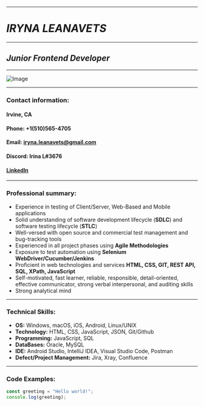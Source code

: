 ***
# **_IRYNA LEANAVETS_**
***
## *Junior Frontend Developer*
***

![Image](https://media.licdn.com/dms/image/D5603AQFdIKzhHy0peg/profile-displayphoto-shrink_800_800/0/1680819634252?e=1693440000&v=beta&t=Zho7EryWYWWocOHIKquBwwUjuQAOGRywOtV_OkdZ-7M)

***
### **Contact information:**
#### **Irvine, CA**
#### **Phone:** +1(510)565-4705
#### **Email:** iryna.leanavets@gmail.com
#### **Discord:** Irina L#3676
#### [LinkedIn](https://www.linkedin.com/in/iryna-leanavets-823663271)

***
### **Professional summary:**
* Experience in testing of Client/Server, Web-Based and Mobile applications
* Solid understanding of software development lifecycle (**SDLC**) and software testing lifecycle (**STLC**)
* Well-versed with open source and commercial test management and bug-tracking tools
* Experienced in all project phases using **Agile Methodologies**
* Exposure to test automation using **Selenium WebDriver/Cucumber/Jenkins**
* Proficient in web technologies and services **HTML, CSS, GIT, REST API, SQL, XPath, JavaScript**
* Self-motivated, fast learner, reliable, responsible, detail-oriented, effective communicator, strong verbal interpersonal, and auditing skills
* Strong analytical mind
***
### **Technical Skills:**
* **OS:** Windows, macOS, iOS, Android, Linux/UNIX
* **Technology:** HTML, CSS, JavaScript, JSON, Git/Github
* **Programming:** JavaScript, SQL
* **DataBases:** Oracle, MySQL
* **IDE:** Android Studio, IntelliJ IDEA, Visual Studio Code, Postman
* **Defect/Project Management:** Jira, Xray, Confluence

***
### **Code Examples:**
```javascript
const greeting = "Hello world!";
console.log(greeting);
```
